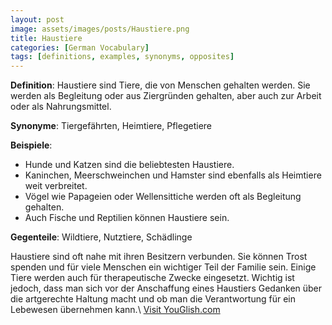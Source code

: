 ```yaml
---
layout: post
image: assets/images/posts/Haustiere.png
title: Haustiere
categories: [German Vocabulary]
tags: [definitions, examples, synonyms, opposites]
---
```


**Definition**: Haustiere sind Tiere, die von Menschen gehalten werden. Sie werden als Begleitung oder aus Ziergründen gehalten, aber auch zur Arbeit oder als Nahrungsmittel.

**Synonyme**: Tiergefährten, Heimtiere, Pflegetiere

**Beispiele**:
- Hunde und Katzen sind die beliebtesten Haustiere.
- Kaninchen, Meerschweinchen und Hamster sind ebenfalls als Heimtiere weit verbreitet.
- Vögel wie Papageien oder Wellensittiche werden oft als Begleitung gehalten.
- Auch Fische und Reptilien können Haustiere sein.

**Gegenteile**: Wildtiere, Nutztiere, Schädlinge

Haustiere sind oft nahe mit ihren Besitzern verbunden. Sie können Trost spenden und für viele Menschen ein wichtiger Teil der Familie sein. Einige Tiere werden auch für therapeutische Zwecke eingesetzt. Wichtig ist jedoch, dass man sich vor der Anschaffung eines Haustiers Gedanken über die artgerechte Haltung macht und ob man die Verantwortung für ein Lebewesen übernehmen kann.\ <a id="yg-widget-0" class="youglish-widget" data-query="Haustiere" data-lang="german" data-components="8412" data-auto-start="0" data-bkg-color="theme_light" data-title="How%20to%20pronounce%20Haustiere%20in%20German"  rel="nofollow" href="https://youglish.com">Visit YouGlish.com</a><script async src="https://youglish.com/public/emb/widget.js" charset="utf-8"></script>